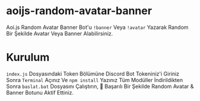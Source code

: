 # aoijs-random-avatar-banner
Aoi.js Random Avatar Banner Bot'u `!banner` Veya `!avatar` Yazarak Random Bir Şekilde Avatar Veya Banner Alabilirsiniz.

# Kurulum
`index.js` Dosyasındaki Token Bölümüne Discord Bot Tokeniniz'i Giriniz Sonra `Terminal` Açınız Ve `npm install` Yazınız Tüm Modüller İndirildikten Sonra `baslat.bat` Dosyasını Çalıştırın, 🎉 Başarılı Bir Şekilde Random Avatar & Banner Botunu Aktif Ettiniz.
